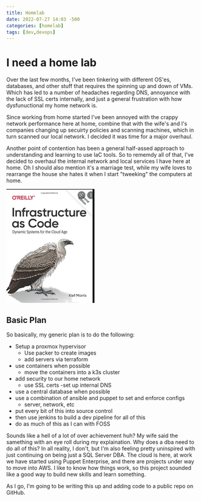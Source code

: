 ```yaml
---
title: Homelab
date: 2022-07-27 14:03 -500
categories: [homelab]
tags: [dev,devops]
---
```


# I need a home lab

Over the last few months, I've been tinkering with different OS'es, databases, and other stuff that requires the spinning up and down of VMs. Which has led to a number of headaches regarding DNS, annoyance with the lack of SSL certs internally, and just a general frustration with how dysfunuctional my home network is.

Since working from home started I've been annoyed with the crappy network performance here at home, combine that with the wife's and I's companies changing up secuirty policies and scanning machines, which in turn scanned our local network. I decided it was time for a major overhaul. 

Another point of contention has been a general half-assed approach to understanding and learning to use IaC tools. So to rememdy all of that, I've decided to overhaul the internal network and local services I have here at home. Oh I should also mention it's a marriage test, while my wife loves to rearrange the house she hates it when I start "tweeking" the computers at home.

![homelab with IaC](/assets/images/iac.png)

## Basic Plan

So basically, my generic plan is to do the following:

- Setup a proxmox hypervisor
    - Use packer to create images 
    - add servers via terraform
- use containers when possible
    - move the containers into a k3s cluster
- add security to our home network
    - use SSL certs
    -set up internal DNS
- use a central database when possible
- use a combination of ansible and puppet to set and enforce configs
    - server, network, etc 
- put every bit of this into source control
- then use jenkins to build a dev pipeline for all of this
- do as much of this as I can with FOSS

Sounds like a hell of a lot of over achievement huh? My wife said the samething with an eye roll during my explaination. Why does a dba need to do all of this? In all reality, I don't, but I'm also feeling pretty uninspired with just continuing on being just a SQL Server DBA. The cloud is here, at work we have started using Puppet Enterprise, and there are projects under way to move into AWS. I like to know how things work, so this project sounded like a good way to build new skills and learn something. 

As I go, I'm going to be writing this up and adding code to a public repo on GitHub. 